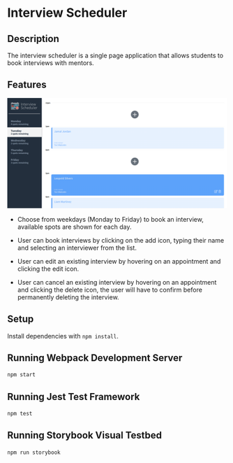# Interview Scheduler

## Description

The interview scheduler is a single page application that allows students to book interviews with mentors.

## Features

![Main page](docs/main-page.png)
- Choose from weekdays (Monday to Friday) to book an interview, available spots are shown for each day.

- User can book interviews by clicking on the add icon, typing their name and selecting an interviewer from the list.

- User can edit an existing interview by hovering on an appointment and clicking the edit icon.

- User can cancel an existing interview by hovering on an appointment and clicking the delete icon, the user will have to confirm before permanently deleting the interview.

## Setup

Install dependencies with `npm install`.

## Running Webpack Development Server

```sh
npm start
```

## Running Jest Test Framework

```sh
npm test
```

## Running Storybook Visual Testbed

```sh
npm run storybook
```
